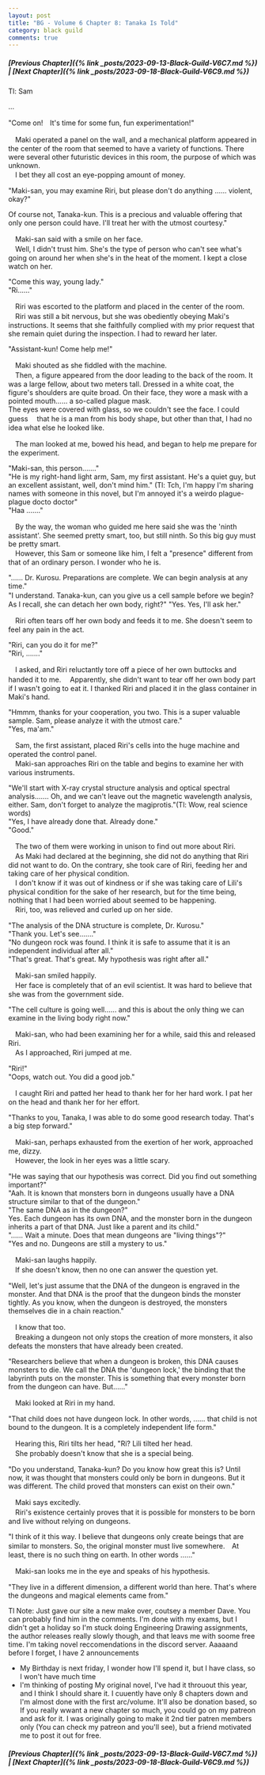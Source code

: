 ```yaml
---
layout: post
title: "BG - Volume 6 Chapter 8: Tanaka Is Told"
category: black guild
comments: true
---
```


##### [Previous Chapter]({% link _posts/2023-09-13-Black-Guild-V6C7.md %}) \| [Next Chapter]({% link _posts/2023-09-18-Black-Guild-V6C9.md %})



Tl: Sam

…


"Come on!　It's time for some fun, fun experimentation!"

　Maki operated a panel on the wall, and a mechanical platform appeared in the center of the room that seemed to have a variety of functions. There were several other futuristic devices in this room, the purpose of which was unknown.   
　I bet they all cost an eye-popping amount of money.

"Maki-san, you may examine Riri, but please don't do anything ...... violent, okay?"   
<!--more-->
Of course not, Tanaka-kun. This is a precious and valuable offering that only one person could have. I'll treat her with the utmost courtesy."

　Maki-san said with a smile on her face.   
　Well, I didn't trust him. She's the type of person who can't see what's going on around her when she's in the heat of the moment. I kept a close watch on her.

"Come this way, young lady."   
"Ri......"

　Riri was escorted to the platform and placed in the center of the room.   
　Riri was still a bit nervous, but she was obediently obeying Maki's instructions. It seems that she faithfully complied with my prior request that she remain quiet during the inspection. I had to reward her later.

"Assistant-kun! Come help me!"

　Maki shouted as she fiddled with the machine.   
　Then, a figure appeared from the door leading to the back of the room.
It was a large fellow, about two meters tall. Dressed in a white coat, the figure's shoulders are quite broad. On their face, they wore a mask with a pointed mouth...... a so-called plague mask.   
The eyes were covered with glass, so we couldn't see the face. I could guess 　that he is a man from his body shape, but other than that, I had no idea what else he looked like.

　The man looked at me, bowed his head, and began to help me prepare for the experiment.

"Maki-san, this person......."   
"He is my right-hand light arm, Sam, my first assistant. He's a quiet guy, but an excellent assistant, well, don't mind him." (Tl: Tch, I'm happy I'm sharing names with someone in this novel, but I'm annoyed it's a weirdo plague-plague docto doctor"   
"Haa ......."

　By the way, the woman who guided me here said she was the 'ninth assistant'. She seemed pretty smart, too, but still ninth. So this big guy must be pretty smart.   
　However, this Sam or someone like him, I felt a "presence" different from that of an ordinary person. I wonder who he is.

"...... Dr. Kurosu. Preparations are complete. We can begin analysis at any time."   
"I understand. Tanaka-kun, can you give us a cell sample before we begin?　As I recall, she can detach her own body, right?"
"Yes. Yes, I'll ask her."

　Riri often tears off her own body and feeds it to me. She doesn't seem to feel any pain in the act.

"Riri, can you do it for me?"   
"Riri, ......."

　I asked, and Riri reluctantly tore off a piece of her own buttocks and handed it to me.
　Apparently, she didn't want to tear off her own body part if I wasn't going to eat it. I thanked Riri and placed it in the glass container in Maki's hand.

"Hmmm, thanks for your cooperation, you two. This is a super valuable sample. Sam, please analyze it with the utmost care."   
"Yes, ma'am."

　Sam, the first assistant, placed Riri's cells into the huge machine and operated the control panel.   
　Maki-san approaches Riri on the table and begins to examine her with various instruments.

"We'll start with X-ray crystal structure analysis and optical spectral analysis....... Oh, and we can't leave out the magnetic wavelength analysis, either. Sam, don't forget to analyze the magiprotis."(Tl: Wow, real science words)   
"Yes, I have already done that. Already done."   
"Good."   

　The two of them were working in unison to find out more about Riri.   
　As Maki had declared at the beginning, she did not do anything that Riri did not want to do. On the contrary, she took care of Riri, feeding her and taking care of her physical condition.   
　I don't know if it was out of kindness or if she was taking care of Lili's physical condition for the sake of her research, but for the time being, nothing that I had been worried about seemed to be happening.   
　Riri, too, was relieved and curled up on her side.

"The analysis of the DNA structure is complete, Dr. Kurosu."   
"Thank you. Let's see......."   
"No dungeon rock was found. I think it is safe to assume that it is an independent individual after all."   
"That's great. That's great. My hypothesis was right after all."

　Maki-san smiled happily.   
　Her face is completely that of an evil scientist. It was hard to believe that she was from the government side.

"The cell culture is going well...... and this is about the only thing we can examine in the living body right now."

　Maki-san, who had been examining her for a while, said this and released Riri.   
　As I approached, Riri jumped at me.

"Riri!"   
"Oops, watch out. You did a good job."

　I caught Riri and patted her head to thank her for her hard work. I pat her on the head and thank her for her effort.

"Thanks to you, Tanaka, I was able to do some good research today. That's a big step forward."

　Maki-san, perhaps exhausted from the exertion of her work, approached me, dizzy.   
　However, the look in her eyes was a little scary.

"He was saying that our hypothesis was correct. Did you find out something important?"   
"Aah. It is known that monsters born in dungeons usually have a DNA structure similar to that of the dungeon."   
"The same DNA as in the dungeon?"   
Yes. Each dungeon has its own DNA, and the monster born in the dungeon inherits a part of that DNA. Just like a parent and its child."   
"...... Wait a minute. Does that mean dungeons are "living things"?"   
"Yes and no. Dungeons are still a mystery to us."

　Maki-san laughs happily.   
　If she doesn't know, then no one can answer the question yet.

"Well, let's just assume that the DNA of the dungeon is engraved in the monster. And that DNA is the proof that the dungeon binds the monster tightly. As you know, when the dungeon is destroyed, the monsters themselves die in a chain reaction."

　I know that too.   
　Breaking a dungeon not only stops the creation of more monsters, it also defeats the monsters that have already been created.

"Researchers believe that when a dungeon is broken, this DNA causes monsters to die. We call the DNA the 'dungeon lock,' the binding that the labyrinth puts on the monster. This is something that every monster born from the dungeon can have. But......"

　Maki looked at Riri in my hand.

"That child does not have dungeon lock. In other words, ...... that child is not bound to the dungeon. It is a completely independent life form."

　Hearing this, Riri tilts her head, "Ri? Lili tilted her head.   
　She probably doesn't know that she is a special being.

"Do you understand, Tanaka-kun? Do you know how great this is? Until now, it was thought that monsters could only be born in dungeons. But it was different. The child proved that monsters can exist on their own."

　Maki says excitedly.   
　Riri's existence certainly proves that it is possible for monsters to be born and live without relying on dungeons.

"I think of it this way. I believe that dungeons only create beings that are similar to monsters. So, the original monster must live somewhere.　At least, there is no such thing on earth. In other words ......"

　Maki-san looks me in the eye and speaks of his hypothesis.

"They live in a different dimension, a different world than here. That's where the dungeons and magical elements came from."


Tl Note: Just gave our site a new make over, coutsey a member Dave. You can probably find him in the comments. I'm done with my exams, but I didn't get a holiday so I'm stuck doing Engineering Drawing assignments, the author releases really slowly though, and that leavs me with soome free time. I'm taking novel reccomendations in the discord server. Aaaaand before I forget, I have 2 announcements    

- My Birthday is next friday, I wonder how I'll spend it, but I have class, so I won't have much time
- I'm thinking of posting My original novel, I've had it throuout this year, and I think I should share it. I cuuently have only 8 chapters down and I'm almost done with the first arc/volume. It'll also be donation based, so If you really wwant a new chapter so much, you could go on my patreon and ask for it. I was originally going to make it 2nd tier patren members only (You can check my patreon and you'll see), but a friend motivated me to post it out for free.



##### [Previous Chapter]({% link _posts/2023-09-13-Black-Guild-V6C7.md %}) \| [Next Chapter]({% link _posts/2023-09-18-Black-Guild-V6C9.md %})
